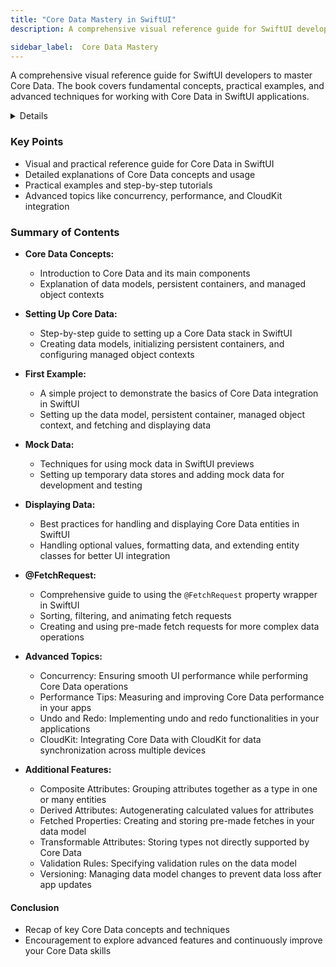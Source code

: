```yaml
---
title: "Core Data Mastery in SwiftUI"
description: A comprehensive visual reference guide for SwiftUI developers to master Core Data. The book covers fundamental concepts, practical examples, and advanced techniques for working with Core Data in SwiftUI applications.

sidebar_label:  Core Data Mastery
---
```


A comprehensive visual reference guide for SwiftUI developers to master Core Data. The book covers fundamental concepts, practical examples, and advanced techniques for working with Core Data in SwiftUI applications.

<details>
**URL:** https://www.bigmountainstudio.com/core-data

**Published:** September 3, 2023  
**Last Updated:** September 3, 2023

**Authors:** `Mark Moeykens`

**Tags:**  
`Core Data`, `SwiftUI`, `iOS Development`, `Data Persistence`, `Programming`
</details>

### Key Points
- Visual and practical reference guide for Core Data in SwiftUI
- Detailed explanations of Core Data concepts and usage
- Practical examples and step-by-step tutorials
- Advanced topics like concurrency, performance, and CloudKit integration

### Summary of Contents
- **Core Data Concepts:**
  - Introduction to Core Data and its main components
  - Explanation of data models, persistent containers, and managed object contexts
  
- **Setting Up Core Data:**
  - Step-by-step guide to setting up a Core Data stack in SwiftUI
  - Creating data models, initializing persistent containers, and configuring managed object contexts
  
- **First Example:**
  - A simple project to demonstrate the basics of Core Data integration in SwiftUI
  - Setting up the data model, persistent container, managed object context, and fetching and displaying data
  
- **Mock Data:**
  - Techniques for using mock data in SwiftUI previews
  - Setting up temporary data stores and adding mock data for development and testing
  
- **Displaying Data:**
  - Best practices for handling and displaying Core Data entities in SwiftUI
  - Handling optional values, formatting data, and extending entity classes for better UI integration
  
- **@FetchRequest:**
  - Comprehensive guide to using the `@FetchRequest` property wrapper in SwiftUI
  - Sorting, filtering, and animating fetch requests
  - Creating and using pre-made fetch requests for more complex data operations
  
- **Advanced Topics:**
  - Concurrency: Ensuring smooth UI performance while performing Core Data operations
  - Performance Tips: Measuring and improving Core Data performance in your apps
  - Undo and Redo: Implementing undo and redo functionalities in your applications
  - CloudKit: Integrating Core Data with CloudKit for data synchronization across multiple devices
  
- **Additional Features:**
  - Composite Attributes: Grouping attributes together as a type in one or many entities
  - Derived Attributes: Autogenerating calculated values for attributes
  - Fetched Properties: Creating and storing pre-made fetches in your data model
  - Transformable Attributes: Storing types not directly supported by Core Data
  - Validation Rules: Specifying validation rules on the data model
  - Versioning: Managing data model changes to prevent data loss after app updates

#### Conclusion
- Recap of key Core Data concepts and techniques
- Encouragement to explore advanced features and continuously improve your Core Data skills

<LinkCard title="Link to Book" href="https://www.bigmountainstudio.com/core-data" />